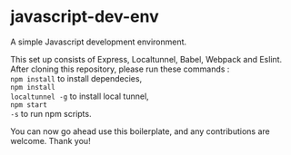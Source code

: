 # javascript-dev-env
A simple Javascript development environment.

This set up consists of Express, Localtunnel, Babel, Webpack and Eslint. 
After cloning this repository, please run these commands :<br>
    <code>npm install</code> to install dependecies,<br>
    <code>npm install localtunnel -g</code> to install local tunnel,<br>
    <code>npm start -s</code> to run npm scripts.<br>

You can now go ahead use this boilerplate, and any contributions are welcome. Thank you!
